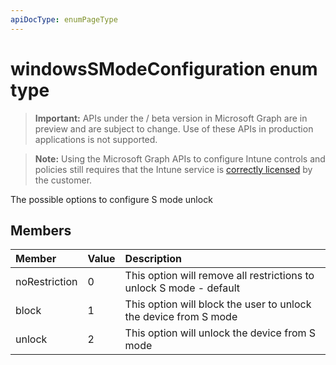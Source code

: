 ```yaml
---
apiDocType: enumPageType
---
```

# windowsSModeConfiguration enum type

> **Important:** APIs under the / beta version in Microsoft Graph are in preview and are subject to change. Use of these APIs in production applications is not supported.

> **Note:** Using the Microsoft Graph APIs to configure Intune controls and policies still requires that the Intune service is [correctly licensed](https://go.microsoft.com/fwlink/?linkid=839381) by the customer.

The possible options to configure S mode unlock
## Members
|Member|Value|Description|
|:---|:---|:---|
|noRestriction|0|This option will remove all restrictions to unlock S mode - default|
|block|1|This option will block the user to unlock the device from S mode|
|unlock|2|This option will unlock the device from S mode|





